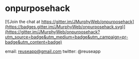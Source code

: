 # onpurposehack

[![Join the chat at https://gitter.im/JMurphyWeb/onpurposehack](https://badges.gitter.im/JMurphyWeb/onpurposehack.svg)](https://gitter.im/JMurphyWeb/onpurposehack?utm_source=badge&utm_medium=badge&utm_campaign=pr-badge&utm_content=badge)


email: reuseapp@gmail.com
twitter: @reuseapp
